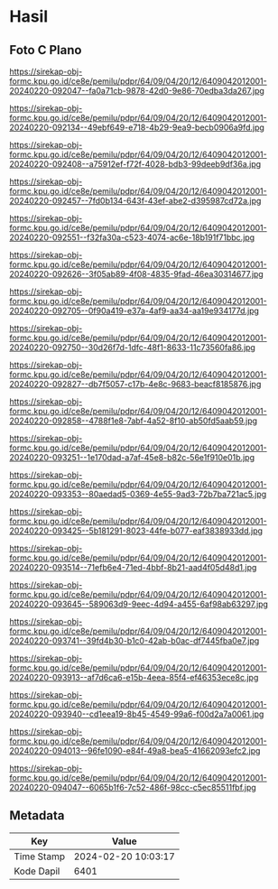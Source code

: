 # Hasil

## Foto C Plano

https://sirekap-obj-formc.kpu.go.id/ce8e/pemilu/pdpr/64/09/04/20/12/6409042012001-20240220-092047--fa0a71cb-9878-42d0-9e86-70edba3da267.jpg

https://sirekap-obj-formc.kpu.go.id/ce8e/pemilu/pdpr/64/09/04/20/12/6409042012001-20240220-092134--49ebf649-e718-4b29-9ea9-becb0906a9fd.jpg

https://sirekap-obj-formc.kpu.go.id/ce8e/pemilu/pdpr/64/09/04/20/12/6409042012001-20240220-092408--a75912ef-f72f-4028-bdb3-99deeb9df36a.jpg

https://sirekap-obj-formc.kpu.go.id/ce8e/pemilu/pdpr/64/09/04/20/12/6409042012001-20240220-092457--7fd0b134-643f-43ef-abe2-d395987cd72a.jpg

https://sirekap-obj-formc.kpu.go.id/ce8e/pemilu/pdpr/64/09/04/20/12/6409042012001-20240220-092551--f32fa30a-c523-4074-ac6e-18b191f71bbc.jpg

https://sirekap-obj-formc.kpu.go.id/ce8e/pemilu/pdpr/64/09/04/20/12/6409042012001-20240220-092626--3f05ab89-4f08-4835-9fad-46ea30314677.jpg

https://sirekap-obj-formc.kpu.go.id/ce8e/pemilu/pdpr/64/09/04/20/12/6409042012001-20240220-092705--0f90a419-e37a-4af9-aa34-aa19e934177d.jpg

https://sirekap-obj-formc.kpu.go.id/ce8e/pemilu/pdpr/64/09/04/20/12/6409042012001-20240220-092750--30d26f7d-1dfc-48f1-8633-11c73560fa86.jpg

https://sirekap-obj-formc.kpu.go.id/ce8e/pemilu/pdpr/64/09/04/20/12/6409042012001-20240220-092827--db7f5057-c17b-4e8c-9683-beacf8185876.jpg

https://sirekap-obj-formc.kpu.go.id/ce8e/pemilu/pdpr/64/09/04/20/12/6409042012001-20240220-092858--4788f1e8-7abf-4a52-8f10-ab50fd5aab59.jpg

https://sirekap-obj-formc.kpu.go.id/ce8e/pemilu/pdpr/64/09/04/20/12/6409042012001-20240220-093251--1e170dad-a7af-45e8-b82c-56e1f910e01b.jpg

https://sirekap-obj-formc.kpu.go.id/ce8e/pemilu/pdpr/64/09/04/20/12/6409042012001-20240220-093353--80aedad5-0369-4e55-9ad3-72b7ba721ac5.jpg

https://sirekap-obj-formc.kpu.go.id/ce8e/pemilu/pdpr/64/09/04/20/12/6409042012001-20240220-093425--5b181291-8023-44fe-b077-eaf3838933dd.jpg

https://sirekap-obj-formc.kpu.go.id/ce8e/pemilu/pdpr/64/09/04/20/12/6409042012001-20240220-093514--71efb6e4-71ed-4bbf-8b21-aad4f05d48d1.jpg

https://sirekap-obj-formc.kpu.go.id/ce8e/pemilu/pdpr/64/09/04/20/12/6409042012001-20240220-093645--589063d9-9eec-4d94-a455-6af98ab63297.jpg

https://sirekap-obj-formc.kpu.go.id/ce8e/pemilu/pdpr/64/09/04/20/12/6409042012001-20240220-093741--39fd4b30-b1c0-42ab-b0ac-df7445fba0e7.jpg

https://sirekap-obj-formc.kpu.go.id/ce8e/pemilu/pdpr/64/09/04/20/12/6409042012001-20240220-093913--af7d6ca6-e15b-4eea-85f4-ef46353ece8c.jpg

https://sirekap-obj-formc.kpu.go.id/ce8e/pemilu/pdpr/64/09/04/20/12/6409042012001-20240220-093940--cd1eea19-8b45-4549-99a6-f00d2a7a0061.jpg

https://sirekap-obj-formc.kpu.go.id/ce8e/pemilu/pdpr/64/09/04/20/12/6409042012001-20240220-094013--96fe1090-e84f-49a8-bea5-41662093efc2.jpg

https://sirekap-obj-formc.kpu.go.id/ce8e/pemilu/pdpr/64/09/04/20/12/6409042012001-20240220-094047--6065b1f6-7c52-486f-98cc-c5ec85511fbf.jpg


## Metadata

| Key        | Value               |
| ---------- | ------------------- |
| Time Stamp | 2024-02-20 10:03:17 |
| Kode Dapil | 6401                |



